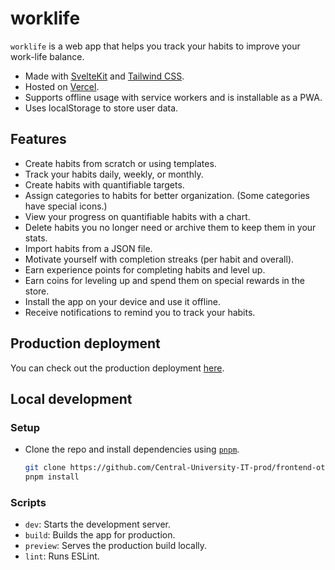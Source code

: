 # worklife

`worklife` is a web app that helps you track your habits to improve your work-life balance.

- Made with [SvelteKit](https://kit.svelte.dev) and [Tailwind CSS](https://tailwindcss.com).
- Hosted on [Vercel](https://vercel.com).
- Supports offline usage with service workers and is installable as a PWA.
- Uses localStorage to store user data.

## Features

- Create habits from scratch or using templates.
- Track your habits daily, weekly, or monthly.
- Create habits with quantifiable targets.
- Assign categories to habits for better organization. (Some categories have special icons.)
- View your progress on quantifiable habits with a chart.
- Delete habits you no longer need or archive them to keep them in your stats.
- Import habits from a JSON file.
- Motivate yourself with completion streaks (per habit and overall).
- Earn experience points for completing habits and level up.
- Earn coins for leveling up and spend them on special rewards in the store.
- Install the app on your device and use it offline.
- Receive notifications to remind you to track your habits.

## Production deployment

You can check out the production deployment [here](https://prod.otomir23.me/).

## Local development

### Setup
- Clone the repo and install dependencies using [`pnpm`](https://pnpm.io).
  ```bash
  git clone https://github.com/Central-University-IT-prod/frontend-otomir23
  pnpm install
  ```

### Scripts

- `dev`: Starts the development server.
- `build`: Builds the app for production.
- `preview`: Serves the production build locally.
- `lint`: Runs ESLint.